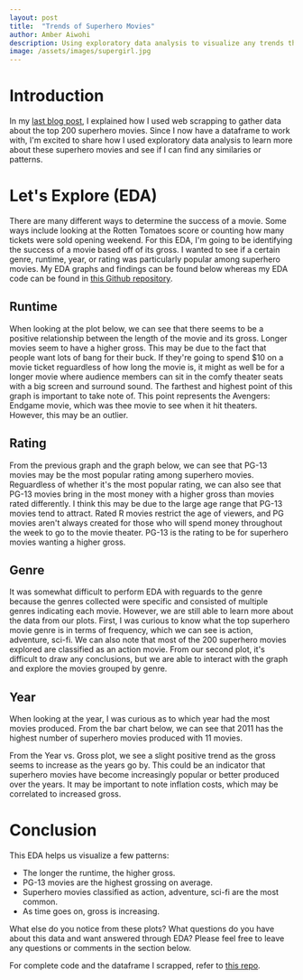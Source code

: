 ```yaml
---
layout: post
title:  "Trends of Superhero Movies"
author: Amber Aiwohi
description: Using exploratory data analysis to visualize any trends that superhero movies have. 
image: /assets/images/supergirl.jpg
---
```

# Introduction
In my [last blog post](https://amberaiwohi.github.io/my386blog/2023/03/13/data-collection.html), I explained how I used web scrapping to gather data about the top 200 superhero movies. Since I now have a dataframe to work with, I'm excited to share how I used exploratory data analysis to learn more about these superhero movies and see if I can find any similaries or patterns. 

# Let's Explore (EDA)
There are many different ways to determine the success of a movie. Some ways include looking at the Rotten Tomatoes score or counting how many tickets were sold opening weekend. For this EDA, I'm going to be identifying the success of a movie based off of its gross. I wanted to see if a certain genre, runtime, year, or rating was particularly popular among superhero movies. My EDA graphs and findings can be found below whereas my EDA code can be found in [this Github repository](https://github.com/AmberAiwohi/superheros).

## Runtime
When looking at the plot below, we can see that there seems to be a positive relationship between the length of the movie and its gross. Longer movies seem to have a higher gross. This may be due to the fact that people want lots of bang for their buck. If they're going to spend $10 on a movie ticket reguardless of how long the movie is, it might as well be for a longer movie where audience members can sit in the comfy theater seats with a big screen and surround sound. The farthest and highest point of this graph is important to take note of. This point represents the Avengers: Endgame movie, which was thee movie to see when it hit theaters. However, this may be an outlier. 

## Rating
From the previous graph and the graph below, we can see that PG-13 movies may be the most popular rating among superhero movies. Reguardless of whether it's the most popular rating, we can also see that PG-13 movies bring in the most money with a higher gross than movies rated differently. I think this may be due to the large age range that PG-13 movies tend to attract. Rated R movies restrict the age of viewers, and PG movies aren't always created for those who will spend money throughout the week to go to the movie theater. PG-13 is the rating to be for superhero movies wanting a higher gross. 

## Genre
It was somewhat difficult to perform EDA with reguards to the genre because the genres collected were specific and consisted of multiple genres indicating each movie. However, we are still able to learn more about the data from our plots. First, I was curious to know what the top superhero movie genre is in terms of frequency, which we can see is action, adventure, sci-fi. We can also note that most of the 200 superhero movies explored are classified as an action movie. From our second plot, it's difficult to draw any conclusions, but we are able to interact with the graph and explore the movies grouped by genre. 

## Year
When looking at the year, I was curious as to which year had the most movies produced. From the bar chart below, we can see that 2011 has the highest number of superhero movies produced with 11 movies. 

From the Year vs. Gross plot, we see a slight positive trend as the gross seems to increase as the years go by. This could be an indicator that superhero movies have become increasingly popular or better produced over the years. It may be important to note inflation costs, which may be correlated to increased gross. 

# Conclusion
This EDA helps us visualize a few patterns:

- The longer the runtime, the higher gross.
- PG-13 movies are the highest grossing on average. 
- Superhero movies classified as action, adventure, sci-fi are the most common.
- As time goes on, gross is increasing. 

What else do you notice from these plots? What questions do you have about this data and want answered through EDA? Please feel free to leave any questions or comments in the section below. 

For complete code and the dataframe I scrapped, refer to [this repo](https://github.com/AmberAiwohi/superheros).

